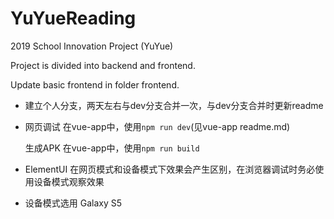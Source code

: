 # YuYueReading
2019 School Innovation Project (YuYue)

Project is divided into backend and frontend.



Update basic frontend in folder frontend.

+ 建立个人分支，两天左右与dev分支合并一次，与dev分支合并时更新readme

+ 网页调试 在vue-app中，使用`npm run dev`(见vue-app readme.md)

  生成APK  在vue-app中，使用`npm run build`

+ ElementUI 在网页模式和设备模式下效果会产生区别，在浏览器调试时务必使用设备模式观察效果

+ 设备模式选用 Galaxy S5
